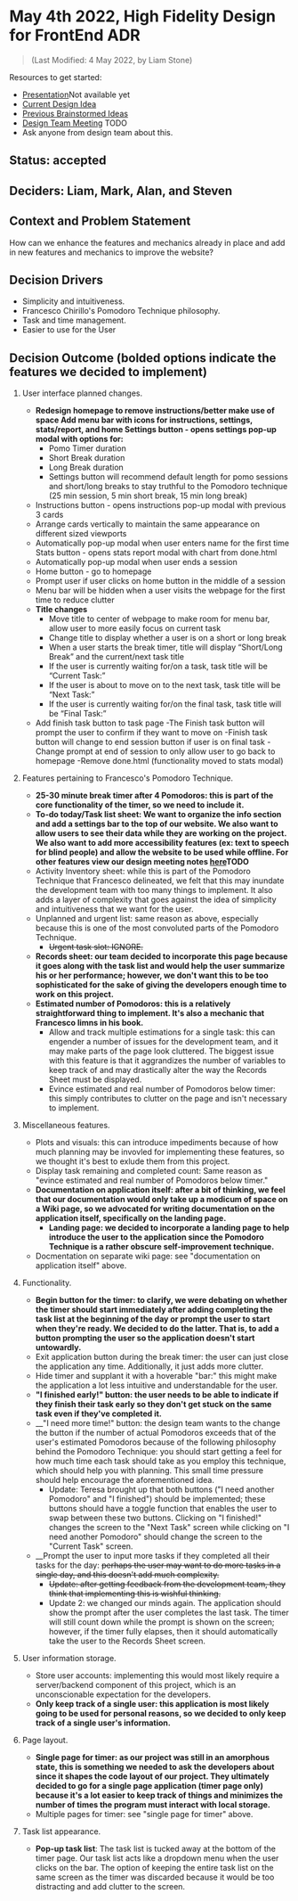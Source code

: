 # May 4th 2022, High Fidelity Design for FrontEnd ADR
> (Last Modified: 4 May 2022, by Liam Stone)

Resources to get started:

- [Presentation]()Not available yet 
- [Current Design Idea](https://www.figma.com/file/0xkjAbdUK1WsQjAqwKRYTc/Electric-Pomato-Prototype?node-id=0%3A1)
- [Previous Brainstormed Ideas](https://github.com/cse112-sp22-group4/Electric-Pomato/blob/liamstone1814-patch-1/specs/brainstorm/Brainstorm_%20Design_Ideas.pdf)
- [Design Team Meeting](TODO) TODO
- Ask anyone from design team about this.

## Status: accepted

## Deciders: Liam, Mark, Alan, and Steven

## Context and Problem Statement

How can we enhance the features and mechanics already in place and add in new features and mechanics to improve the website?

## Decision Drivers

- Simplicity and intuitiveness.
- Francesco Chirillo's Pomodoro Technique philosophy.
- Task and time management.
- Easier to use for the User

## Decision Outcome (bolded options indicate the features we decided to implement)

1. User interface planned changes.
    - __Redesign homepage to remove instructions/better make use of space Add menu bar with icons for instructions, settings, stats/report, and home
Settings button - opens settings pop-up modal with options for:__
        - Pomo Timer duration
        - Short Break duration
        - Long Break duration
        - Settings button will recommend default length for pomo sessions and short/long breaks to stay truthful to the Pomodoro technique (25 min session, 5 min short break, 15 min long break) 
    - Instructions button - opens instructions pop-up modal with previous 3 cards
    - Arrange cards vertically to maintain the same appearance on different sized viewports
    - Automatically pop-up modal when user enters name for the first time
Stats button - opens stats report modal with chart from done.html
    - Automatically pop-up modal when user ends a session
    - Home button - go to homepage
    - Prompt user if user clicks on home button in the middle of a session
    - Menu bar will be hidden when a user visits the webpage for the first time to reduce clutter 
    - __Title changes__
        - Move title to center of webpage to make room for menu bar, allow user to more easily focus on current task
        - Change title to display whether a user is on a short or long break
        - When a user starts the break timer, title will display “Short/Long Break” and the current/next task title 
        - If the user is currently waiting for/on a task, task title will be “Current Task:”
        - If the user is about to move on to the next task, task title will be “Next Task:”
        - If the user is currently waiting for/on the final task, task title will be “Final Task:”
    - Add finish task button to task page 
        -The Finish task button will prompt the user to confirm if they want to move on
    -Finish task button will change to end session button if user is on final task 
    -Change prompt at end of session to only allow user to go back to homepage
    -Remove done.html (functionality moved to stats modal)

2. Features pertaining to Francesco's Pomodoro Technique.
    - __25-30 minute break timer after 4 Pomodoros: this is part of the core functionality of the timer, so we need to include it.__
    - __To-do today/Task list sheet: We want to organize the info section and add a settings bar to the top of our website. We also want to allow users to see their data while they are working on the project. We also want to add more accessibility features (ex: text to speech for blind people) and allow the website to be used while offline. For other features view our design meeting notes [here](TODO)TODO__
    - Activity Inventory sheet: while this is part of the Pomodoro Technique that Francesco delineated, we felt that this may inundate the development team with too many things to implement. It also adds a layer of complexity that goes against the idea of simplicity and intuitiveness that we want for the user.
    - Unplanned and urgent list: same reason as above, especially because this is one of the most convoluted parts of the Pomodoro Technique.
        - ~~Urgent task slot: IGNORE.~~
    - __Records sheet: our team decided to incorporate this page because it goes along with the task list and would help the user summarize his or her performance; however, we don't want this to be too sophisticated for the sake of giving the developers enough time to work on this project.__
    - __Estimated number of Pomodoros: this is a relatively straightforward thing to implement. It's also a mechanic that Francesco limns in his book.__
        - Allow and track multiple estimations for a single task: this can engender a number of issues for the development team, and it may make parts of the page look cluttered. The biggest issue with this feature is that it aggrandizes the number of variables to keep track of and may drastically alter the way the Records Sheet must be displayed.
        - Evince estimated and real number of Pomodoros below timer: this simply contributes to clutter on the page and isn't necessary to implement.
3. Miscellaneous features.
    - Plots and visuals: this can introduce impediments because of how much planning may be invovled for implementing these features, so we thought it's best to exlude them from this project.
    - Display task remaining and completed count: Same reason as "evince estimated and real number of Pomodoros below timer."
    - __Documentation on application itself: after a bit of thinking, we feel that our documentation would only take up a modicum of space on a Wiki page, so we advocated for writing documentation on the application itself, specifically on the landing page.__
        - __Landing page: we decided to incorporate a landing page to help introduce the user to the application since the Pomodoro Technique is a rather obscure self-improvement technique.__
    - Docmentation on separate wiki page: see "documentation on application itself" above.
4. Functionality.
    - __Begin button for the timer: to clarify, we were debating on whether the timer should start immediately after adding completing the task list at the beginning of the day or prompt the user to start when they're ready. We decided to do the latter. That is, to add a button prompting the user so the application doesn't start untowardly.__
    - Exit application button during the break timer: the user can just close the application any time. Additionally, it just adds more clutter.
    - Hide timer and supplant it with a hoverable "bar:" this might make the application a lot less intuitive and understandable for the user.
    - __"I finished early!" button: the user needs to be able to indicate if they finish their task early so they don't get stuck on the same task even if they've completed it.__
    - __"I need more time!" button: the design team wants to the change the button if the number of actual Pomodoros exceeds that of the user's estimated Pomodoros because of the following philosophy behind the Pomodoro Technique: you should start getting a feel for how much time each task should take as you employ this technique, which should help you with planning. This small time pressure should help encourage the aforementioned idea.
        - Update: Teresa brought up that both buttons ("I need another Pomodoro" and "I finished") should be implemented; these buttons should have a toggle function that enables the user to swap between these two buttons. Clicking on "I finished!" changes the screen to the "Next Task" screen while clicking on "I need another Pomodoro" should change the screen to the "Current Task" screen.
    - __Prompt the user to input more tasks if they completed all their tasks for the day: ~~perhaps the user may want to do more tasks in a single day, and this doesn't add much complexity.~~
        - ~~Update: after getting feedback from the development team, they think that implementing this is wishful thinking.~~
        - Update 2: we changed our minds again. The application should show the prompt after the user completes the last task. The timer will still count down while the prompt is shown on the screen; however, if the timer fully elapses, then it should automatically take the user to the Records Sheet screen.
5. User information storage.
    - Store user accounts: implementing this would most likely require a server/backend component of this project, which is an unconscionable expectation for the developers.
    - __Only keep track of a single user: this application is most likely going to be used for personal reasons, so we decided to only keep track of a single user's information.__
6. Page layout.
    - __Single page for timer: as our project was still in an amorphous state, this is something we needed to ask the developers about since it shapes the code layout of our project. They ultimately decided to go for a single page application (timer page only) because it's a lot easier to keep track of things and minimizes the number of times the program must interact with local storage.__
    - Multiple pages for timer: see "single page for timer" above.
7. Task list appearance.
    - __Pop-up task list__: The task list is tucked away at the bottom of the timer page. Our task list acts like a dropdown menu when the user clicks on the bar. The option of keeping the entire task list on the same screen as the timer was discarded because it would be too distracting and add clutter to the screen.
